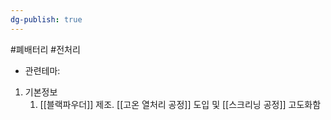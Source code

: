 ```yaml
---
dg-publish: true
---
```

#폐배터리 #전처리 


- 관련테마: 


1. 기본정보
	1. [[블랙파우더]] 제조. [[고온 열처리 공정]] 도입 및 [[스크리닝 공정]] 고도화함
